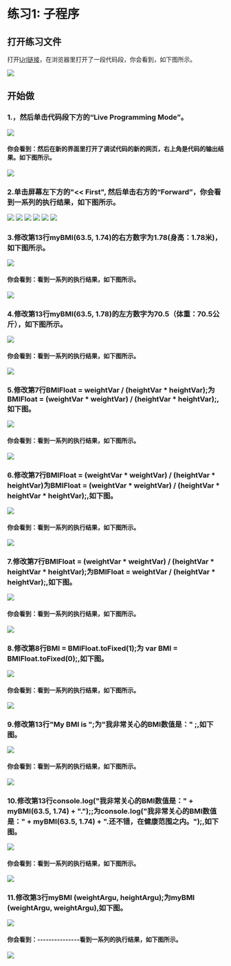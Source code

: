 # 练习1:  子程序


## 打开练习文件

打开[Url链接](http://pythontutor.com/live.html#code=var%20weightVar,%20heightVar,%20BMIFloat,%20BMI%3B%20%20%20%20%0A%0Afunction%20myBMI%20%28weightArgu,%20heightArgu%29%20%7B%20%20%20%0A%20%20%20%20weightVar%20%3D%20weightArgu%3B%20%20%20%20%20%20%20%20%20%20%0A%20%20%20%20heightVar%20%3D%20heightArgu%3B%20%20%20%20%20%20%20%20%0A%0A%20%20%20%20BMIFloat%20%3D%20weightVar%20/%20%28heightVar%20*%20heightVar%29%3B%20%0A%20%20%20%20BMI%20%3D%20BMIFloat.toFixed%281%29%3B%20%20%20%20%0A%0A%20%20%20%20return%20BMI%3B%0A%7D%0A%0Aconsole.log%28%22My%20BMI%20is%20%22%20%2B%20myBMI%2863.5,%201.74%29%20%2B%20%22.%22%29%3B&cumulative=false&curInstr=9&heapPrimitives=nevernest&mode=display&origin=opt-live.js&py=js&rawInputLstJSON=%5B%5D&textReferences=false "子程序Url")，在浏览器里打开了一段代码段，你会看到，如下图所示。

![](/images/章1-快速掌握编程的基础知识/子程序/0.bmp)

## 开始做

### 1.，然后单击代码段下方的“Live Programming Mode”。

![](/images/章1-快速掌握编程的基础知识/子程序/1a.bmp)

#### 你会看到：然后在新的界面里打开了调试代码的新的网页，右上角是代码的输出结果。如下图所示。

![](/images/章1-快速掌握编程的基础知识/子程序/1b.bmp)

### 2.单击屏幕左下方的"<< First", 然后单击右方的“Forward”，你会看到一系列的执行结果，如下图所示。

![](/images/章1-快速掌握编程的基础知识/子程序/2b1.bmp)
![](/images/章1-快速掌握编程的基础知识/子程序/2b2.bmp)
![](/images/章1-快速掌握编程的基础知识/子程序/2b3.bmp)
![](/images/章1-快速掌握编程的基础知识/子程序/2b4.bmp)
![](/images/章1-快速掌握编程的基础知识/子程序/2b5.bmp)
![](/images/章1-快速掌握编程的基础知识/子程序/2b6.bmp)

### 3.修改第13行myBMI(63.5, 1.74)的右方数字为1.78(身高：1.78米)，如下图所示。

![](/images/章1-快速掌握编程的基础知识/子程序/3a.bmp)

#### 你会看到：看到一系列的执行结果，如下图所示。

![](/images/章1-快速掌握编程的基础知识/子程序/3b.bmp)

### 4.修改第13行myBMI(63.5, 1.78)的左方数字为70.5（体重：70.5公斤），如下图所示。

![](/images/章1-快速掌握编程的基础知识/子程序/4a.bmp)

#### 你会看到：看到一系列的执行结果，如下图所示。

![](/images/章1-快速掌握编程的基础知识/子程序/4b.bmp)

### 5.修改第7行BMIFloat = weightVar / (heightVar * heightVar);为 BMIFloat = (weightVar * weightVar) / (heightVar * heightVar);,如下图。

![](/images/章1-快速掌握编程的基础知识/子程序/5a.bmp)

#### 你会看到：看到一系列的执行结果，如下图所示。

![](/images/章1-快速掌握编程的基础知识/子程序/5b.bmp)

### 6.修改第7行BMIFloat = (weightVar * weightVar) / (heightVar * heightVar)为BMIFloat = (weightVar * weightVar) / (heightVar * heightVar * heightVar);,如下图。

![](/images/章1-快速掌握编程的基础知识/子程序/6a.bmp)

#### 你会看到：看到一系列的执行结果，如下图所示。

![](/images/章1-快速掌握编程的基础知识/子程序/6b.bmp)

### 7.修改第7行BMIFloat = (weightVar * weightVar) / (heightVar * heightVar * heightVar);为BMIFloat = weightVar / (heightVar * heightVar);,如下图。

![](/images/章1-快速掌握编程的基础知识/子程序/7a.bmp)

#### 你会看到：看到一系列的执行结果，如下图所示。

![](/images/章1-快速掌握编程的基础知识/子程序/7b.bmp)

### 8.修改第8行BMI = BMIFloat.toFixed(1);为 var BMI = BMIFloat.toFixed(0);,如下图。

![](/images/章1-快速掌握编程的基础知识/子程序/8a.bmp)

#### 你会看到：看到一系列的执行结果，如下图所示。

![](/images/章1-快速掌握编程的基础知识/子程序/8b.bmp)

### 9.修改第13行"My BMI is ";为"我非常关心的BMI数值是：" ;,如下图。

![](/images/章1-快速掌握编程的基础知识/子程序/9a.bmp)

#### 你会看到：看到一系列的执行结果，如下图所示。

![](/images/章1-快速掌握编程的基础知识/子程序/9b.bmp)

### 10.修改第13行console.log("我非常关心的BMI数值是：" + myBMI(63.5, 1.74) + ".");;为console.log("我非常关心的BMI数值是：" + myBMI(63.5, 1.74) + ".还不错，在健康范围之内。");,如下图。

![](/images/章1-快速掌握编程的基础知识/子程序/10a.bmp)

#### 你会看到：看到一系列的执行结果，如下图所示。

![](/images/章1-快速掌握编程的基础知识/子程序/10b.bmp)

### 11.修改第3行myBMI (weightArgu, heightArgu);为myBMI (weightArgu, weightArgu),如下图。

![](/images/章1-快速掌握编程的基础知识/子程序/11a.bmp)

#### 你会看到：---------------看到一系列的执行结果，如下图所示。

![](/images/章1-快速掌握编程的基础知识/子程序/11b.bmp)





